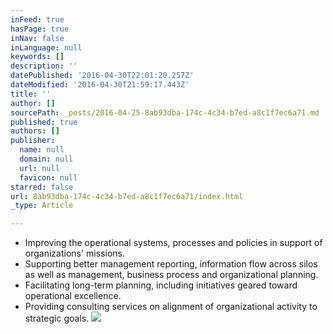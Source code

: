 ```yaml
---
inFeed: true
hasPage: true
inNav: false
inLanguage: null
keywords: []
description: ''
datePublished: '2016-04-30T22:01:20.257Z'
dateModified: '2016-04-30T21:59:17.443Z'
title: ''
author: []
sourcePath: _posts/2016-04-25-8ab93dba-174c-4c34-b7ed-a8c1f7ec6a71.md
published: true
authors: []
publisher:
  name: null
  domain: null
  url: null
  favicon: null
starred: false
url: 8ab93dba-174c-4c34-b7ed-a8c1f7ec6a71/index.html
_type: Article

---
```

* Improving the operational systems, processes and policies in support of organizations' missions.
* Supporting better management reporting, information flow across silos as well as management, business process and organizational planning.
* Facilitating long-term planning, including initiatives geared toward operational excellence.
* Providing consulting services on alignment of organizational activity to strategic goals.
![](https://the-grid-user-content.s3-us-west-2.amazonaws.com/fb1cfcde-c827-4542-8974-cc1182c61c67.jpg)